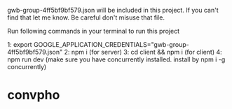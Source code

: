 gwb-group-4ff5bf9bf579.json will be included in this project. If you can't find that let me know. Be careful don't misuse that file.

Run following commands in your terminal to run this project

1: export GOOGLE_APPLICATION_CREDENTIALS="gwb-group-4ff5bf9bf579.json"
2: npm i (for server)
3: cd client && npm i (for client)
4: npm run dev (make sure you have concurrently installed. install by npm i -g concurrently)
# convpho

